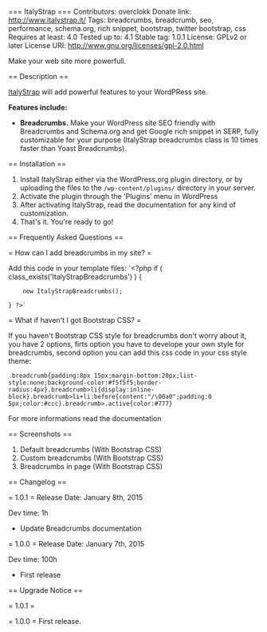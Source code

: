=== ItalyStrap ===
Contributors: overclokk
Donate link: http://www.italystrap.it/
Tags: breadcrumbs, breadcrumb, seo, performance, schema.org, rich snippet, bootstrap, twitter bootstrap, css
Requires at least: 4.0
Tested up to: 4.1
Stable tag: 1.0.1
License: GPLv2 or later
License URI: http://www.gnu.org/licenses/gpl-2.0.html

Make your web site more powerfull.

== Description ==

[ItalyStrap](http://www.italystrap.it/) will add powerful features to your WordPRess site.

**Features include:**

* **Breadcrumbs.** Make your WordPress site SEO friendly with Breadcrumbs and Schema.org and get Google rich snippet in SERP, fully customizable for your purpose (ItalyStrap breadcrumbs class is 10 times faster than Yoast Breadcrumbs).

== Installation ==

1. Install ItalyStrap either via the WordPress.org plugin directory, or by uploading the files to the `/wp-content/plugins/` directory in your server.
2. Activate the plugin through the 'Plugins' menu in WordPress
3. After activating ItalyStrap, read the documentation for any kind of customization.
6. That's it.  You're ready to go!

== Frequently Asked Questions ==

= How can I add breadcrumbs in my site? =

Add this code in your template files:
`<?php if ( class_exists('ItalyStrapBreadcrumbs') ) {
	
		new ItalyStrapBreadcrumbs();
	
	} ?>`

= What if haven't I got Bootstrap CSS? =

If you haven't Bootstrap CSS style for breadcrumbs don't worry about it, you have 2 options, firts option you have to develope your own style for breadcrumbs, second option you can add this css code in your css style theme:

`.breadcrumb{padding:8px 15px;margin-bottom:20px;list-style:none;background-color:#f5f5f5;border-radius:4px}.breadcrumb>li{display:inline-block}.breadcrumb>li+li:before{content:"/\00a0";padding:0 5px;color:#ccc}.breadcrumb>.active{color:#777}`

For more informations read the documentation

== Screenshots ==

1. Default breadcrumbs (With Bootstrap CSS)
2. Custom breadcrumbs (With Bootstrap CSS)
3. Breadcrumbs in page (With Bootstrap CSS)

== Changelog ==

= 1.0.1 =
Release Date: January 8th, 2015

Dev time: 1h

* Update Breadcrumbs documentation

= 1.0.0 =
Release Date: January 7th, 2015

Dev time: 100h

* First release

== Upgrade Notice ==

= 1.0.1 =


= 1.0.0 =
First release.